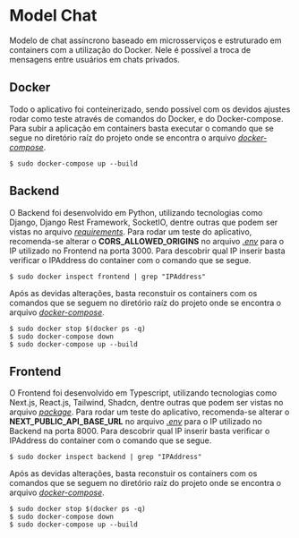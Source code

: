 # Model Chat

Modelo de chat assíncrono baseado em microsserviços e estruturado em containers com a utilização do Docker. Nele é possível a troca de mensagens entre usuários em chats privados.

## Docker

Todo o aplicativo foi conteinerizado, sendo possível com os devidos ajustes rodar como teste através de comandos do Docker, e do Docker-compose. Para subir a aplicação em containers basta executar o comando que se segue no diretório raíz do projeto onde se encontra o arquivo *[docker-compose](https://github.com/alexandre11aa/model-chat_v2/tree/main/docker-compose.yml)*.

```Shell
$ sudo docker-compose up --build
```

## Backend

O Backend foi desenvolvido em Python, utilizando tecnologias como Django, Django Rest Framework, SocketIO, dentre outras que podem ser vistas no arquivo *[requirements](https://github.com/alexandre11aa/model-chat_v2/tree/main/backend/model-chat/requirements.txt)*. Para rodar um teste do aplicativo, recomenda-se alterar o **CORS_ALLOWED_ORIGINS** no arquivo *[.env](https://github.com/alexandre11aa/model-chat_v2/tree/main/backend/dotenv_files/.env)* para o IP utilizado no Frontend na porta 3000. Para descobrir qual IP inserir basta verificar o IPAddress do container com o comando que se segue.

```Shell
$ sudo docker inspect frontend | grep "IPAddress"
```

Após as devidas alterações, basta reconstuir os containers com os comandos que se seguem no diretório raíz do projeto onde se encontra o arquivo *[docker-compose](https://github.com/alexandre11aa/model-chat_v2/tree/main/docker-compose.yml)*.

```Shell
$ sudo docker stop $(docker ps -q)
$ sudo docker-compose down
$ sudo docker-compose up --build
```

## Frontend

O Frontend foi desenvolvido em Typescript, utilizando tecnologias como Next.js, React.js, Tailwind, Shadcn, dentre outras que podem ser vistas no arquivo *[package](https://github.com/alexandre11aa/model-chat_v2/tree/main/frontend/model-chat/package.json)*. Para rodar um teste do aplicativo, recomenda-se alterar o **NEXT_PUBLIC_API_BASE_URL** no arquivo *[.env](https://github.com/alexandre11aa/model-chat_v2/tree/main/frontend/dotenv_files/.env)* para o IP utilizado no Backend na porta 8000. Para descobrir qual IP inserir basta verificar o IPAddress do container com o comando que se segue.

```Shell
$ sudo docker inspect backend | grep "IPAddress"
```

Após as devidas alterações, basta reconstuir os containers com os comandos que se seguem no diretório raíz do projeto onde se encontra o arquivo *[docker-compose](https://github.com/alexandre11aa/model-chat_v2/tree/main/docker-compose.yml)*.

```Shell
$ sudo docker stop $(docker ps -q)
$ sudo docker-compose down
$ sudo docker-compose up --build
```